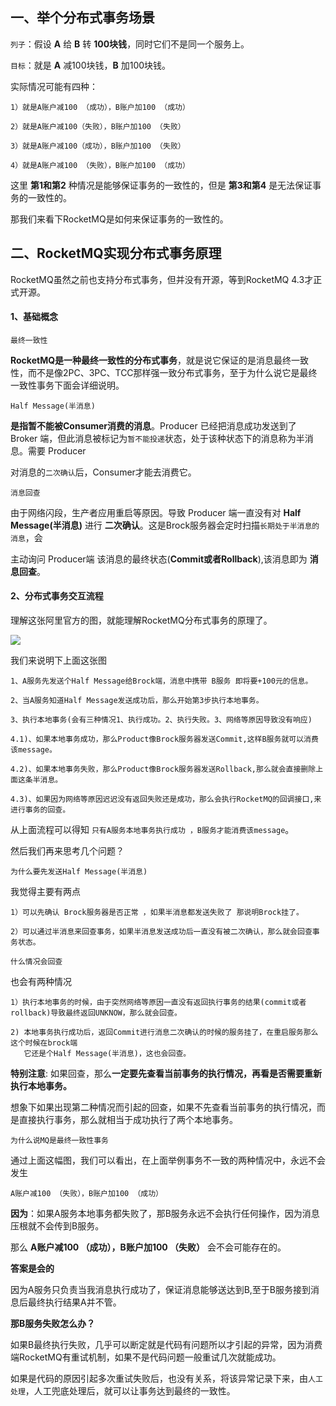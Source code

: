 一、举个分布式事务场景
-----------

`列子`：假设 **A** 给 **B** 转 **100块钱**，同时它们不是同一个服务上。

`目标`：就是 **A** 减100块钱，**B** 加100块钱。

实际情况可能有四种：

    1）就是A账户减100 （成功），B账户加100 （成功）
    
    2）就是A账户减100（失败），B账户加100 （失败）
    
    3）就是A账户减100（成功），B账户加100 （失败）
    
    4）就是A账户减100 （失败），B账户加100 （成功）

这里 **第1和第2** 种情况是能够保证事务的一致性的，但是 **第3和第4** 是无法保证事务的一致性的。

那我们来看下RocketMQ是如何来保证事务的一致性的。

  

二、RocketMQ实现分布式事务原理
-------------------

RocketMQ虽然之前也支持分布式事务，但并没有开源，等到RocketMQ 4.3才正式开源。

#### 1、基础概念

`最终一致性`

**RocketMQ是一种最终一致性的分布式事务**，就是说它保证的是消息最终一致性，而不是像2PC、3PC、TCC那样强一致分布式事务，至于为什么说它是最终一致性事务下面会详细说明。

`Half Message(半消息)`

**是指暂不能被Consumer消费的消息**。Producer 已经把消息成功发送到了 Broker 端，但此消息被标记为`暂不能投递`状态，处于该种状态下的消息称为半消息。需要 Producer

对消息的`二次确认`后，Consumer才能去消费它。

`消息回查`

由于网络闪段，生产者应用重启等原因。导致 Producer 端一直没有对 **Half Message(半消息)** 进行 **二次确认**。这是Brock服务器会定时扫描`长期处于半消息的消息`，会

主动询问 Producer端 该消息的最终状态(**Commit或者Rollback**),该消息即为 **消息回查**。

#### 2、分布式事务交互流程

理解这张阿里官方的图，就能理解RocketMQ分布式事务的原理了。

![](https://img2018.cnblogs.com/blog/1090617/201907/1090617-20190715204649244-1070060475.jpg)

我们来说明下上面这张图

    1、A服务先发送个Half Message给Brock端，消息中携带 B服务 即将要+100元的信息。
    
    2、当A服务知道Half Message发送成功后，那么开始第3步执行本地事务。
    
    3、执行本地事务(会有三种情况1、执行成功。2、执行失败。3、网络等原因导致没有响应)
    
    4.1)、如果本地事务成功，那么Product像Brock服务器发送Commit,这样B服务就可以消费该message。
    
    4.2)、如果本地事务失败，那么Product像Brock服务器发送Rollback,那么就会直接删除上面这条半消息。
    
    4.3)、如果因为网络等原因迟迟没有返回失败还是成功，那么会执行RocketMQ的回调接口,来进行事务的回查。

从上面流程可以得知 `只有A服务本地事务执行成功 ，B服务才能消费该message`。

然后我们再来思考几个问题？

`为什么要先发送Half Message(半消息)`

我觉得主要有两点

    1）可以先确认 Brock服务器是否正常 ，如果半消息都发送失败了 那说明Brock挂了。
    
    2）可以通过半消息来回查事务，如果半消息发送成功后一直没有被二次确认，那么就会回查事务状态。

`什么情况会回查`

也会有两种情况

    1）执行本地事务的时候，由于突然网络等原因一直没有返回执行事务的结果(commit或者rollback)导致最终返回UNKNOW，那么就会回查。
    
    2) 本地事务执行成功后，返回Commit进行消息二次确认的时候的服务挂了，在重启服务那么这个时候在brock端
       它还是个Half Message(半消息)，这也会回查。

**特别注意**: 如果回查，那么**一定要先查看当前事务的执行情况，再看是否需要重新执行本地事务。**

想象下如果出现第二种情况而引起的回查，如果不先查看当前事务的执行情况，而是直接执行事务，那么就相当于成功执行了两个本地事务。

`为什么说MQ是最终一致性事务`

通过上面这幅图，我们可以看出，在上面举例事务不一致的两种情况中，永远不会发生

    A账户减100 （失败），B账户加100 （成功）

**因为**：如果A服务本地事务都失败了，那B服务永远不会执行任何操作，因为消息压根就不会传到B服务。

那么 **A账户减100 （成功），B账户加100 （失败）** 会不会可能存在的。

**答案是会的**

因为A服务只负责当我消息执行成功了，保证消息能够送达到B,至于B服务接到消息后最终执行结果A并不管。

**那B服务失败怎么办？**

如果B最终执行失败，几乎可以断定就是代码有问题所以才引起的异常，因为消费端RocketMQ有重试机制，如果不是代码问题一般重试几次就能成功。

如果是代码的原因引起多次重试失败后，也没有关系，将该异常记录下来，由`人工处理`，人工兜底处理后，就可以让事务达到最终的一致性。  